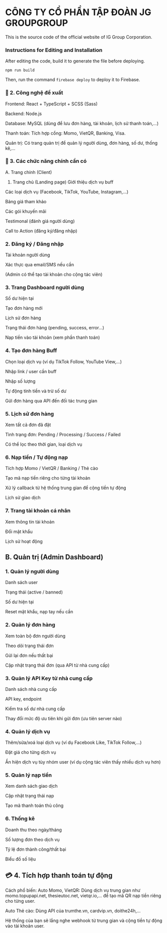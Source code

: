 # CÔNG TY CỔ PHẦN TẬP ĐOÀN JG GROUPGROUP

This is the source code of the official website of IG Group Corporation.

### Instructions for Editing and Installation

After editing the code, build it to generate the file before deploying.

`npm run build`

Then, run the command `firebase deploy` to deploy it to Firebase.

### 🧱 2. Công nghệ đề xuất
Frontend: React + TypeScript + SCSS (Sass)

Backend: Node.js

Database: MySQL (dùng để lưu đơn hàng, tài khoản, lịch sử thanh toán,…)

Thanh toán: Tích hợp cổng: Momo, VietQR, Banking, Visa.

Quản trị: Có trang quản trị để quản lý người dùng, đơn hàng, số dư, thống kê,…

###  🔐 3. Các chức năng chính cần có
A. Trang chính (Client)
1. Trang chủ (Landing page)
Giới thiệu dịch vụ buff

Các loại dịch vụ (Facebook, TikTok, YouTube, Instagram,...)

Bảng giá tham khảo

Các gói khuyến mãi

Testimonal (đánh giá người dùng)

Call to Action (đăng ký/đăng nhập)

### 2. Đăng ký / Đăng nhập
Tài khoản người dùng

Xác thực qua email/SMS nếu cần

(Admin có thể tạo tài khoản cho cộng tác viên)

###  3. Trang Dashboard người dùng
Số dư hiện tại

Tạo đơn hàng mới

Lịch sử đơn hàng

Trạng thái đơn hàng (pending, success, error…)

Nạp tiền vào tài khoản (xem phần thanh toán)

### 4. Tạo đơn hàng Buff
Chọn loại dịch vụ (ví dụ TikTok Follow, YouTube View,…)

Nhập link / user cần buff

Nhập số lượng

Tự động tính tiền và trừ số dư

Gửi đơn hàng qua API đến đối tác trung gian

### 5. Lịch sử đơn hàng
Xem tất cả đơn đã đặt

Tình trạng đơn: Pending / Processing / Success / Failed

Có thể lọc theo thời gian, loại dịch vụ

### 6. Nạp tiền / Tự động nạp
Tích hợp Momo / VietQR / Banking / Thẻ cào

Tạo mã nạp tiền riêng cho từng tài khoản

Xử lý callback từ hệ thống trung gian để cộng tiền tự động

Lịch sử giao dịch

### 7. Trang tài khoản cá nhân
Xem thông tin tài khoản

Đổi mật khẩu

Lịch sử hoạt động

## B. Quản trị (Admin Dashboard)
### 1. Quản lý người dùng
Danh sách user

Trạng thái (active / banned)

Số dư hiện tại

Reset mật khẩu, nạp tay nếu cần

### 2. Quản lý đơn hàng
Xem toàn bộ đơn người dùng

Theo dõi trạng thái đơn

Gửi lại đơn nếu thất bại

Cập nhật trạng thái đơn (qua API từ nhà cung cấp)

### 3. Quản lý API Key từ nhà cung cấp
Danh sách nhà cung cấp

API key, endpoint

Kiểm tra số dư nhà cung cấp

Thay đổi mức độ ưu tiên khi gửi đơn (ưu tiên server nào)

### 4. Quản lý dịch vụ
Thêm/sửa/xoá loại dịch vụ (ví dụ Facebook Like, TikTok Follow,...)

Đặt giá cho từng dịch vụ

Ẩn hiện dịch vụ tùy nhóm user (ví dụ cộng tác viên thấy nhiều dịch vụ hơn)

### 5. Quản lý nạp tiền
Xem danh sách giao dịch

Cập nhật trạng thái nạp

Tạo mã thanh toán thủ công

### 6. Thống kê
Doanh thu theo ngày/tháng

Số lượng đơn theo dịch vụ

Tỷ lệ đơn thành công/thất bại

Biểu đồ số liệu

## 💳 4. Tích hợp thanh toán tự động
Cách phổ biến:
Auto Momo, VietQR: Dùng dịch vụ trung gian như momo.topupapi.net, thesieutoc.net, vietqr.io,… để tạo mã QR nạp tiền riêng cho từng user.

Auto Thẻ cào: Dùng API của trumthe.vn, cardvip.vn, doithe24h,...

Hệ thống của bạn sẽ lắng nghe webhook từ trung gian và cộng tiền tự động vào tài khoản user.
